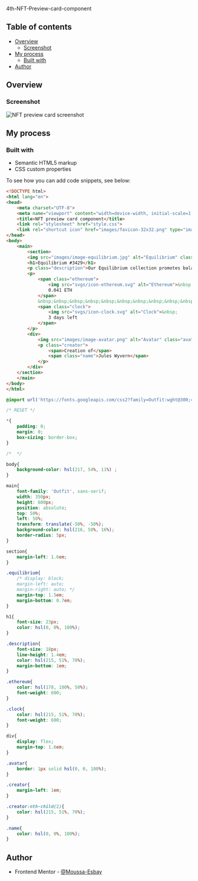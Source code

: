 4th-NFT-Preview-card-component
 
 ## Table of contents

- [Overview](#overview)
  - [Screenshot](#screenshot)
- [My process](#my-process)
  - [Built with](#built-with)
- [Author](#author)


## Overview

### Screenshot

![NFT preview card screenshot](https://github.com/Moussa-Esbay/Frontendmentor-Challenges/assets/137887050/a497321e-2815-46ff-992c-d2a1d57260d4)

## My process

### Built with

- Semantic HTML5 markup
- CSS custom properties


To see how you can add code snippets, see below:

```html
<!DOCTYPE html>
<html lang="en">
<head>
    <meta charset="UTF-8">
    <meta name="viewport" content="width=device-width, initial-scale=1.0">
    <title>NFT preview card component</title>
    <link rel="stylesheet" href="style.css">
    <link rel="shortcut icon" href="images/favicon-32x32.png" type="image/x-icon">
</head>
<body>
    <main>
        <section>
        <img src="images/image-equilibrium.jpg" alt="Equilibrium" class="equilibrium" width="300" height="300">
        <h1>Equilibrium #3429</h1>
        <p class="description">Our Equilibrium collection promotes balance and calm</p>
        <p>
            <span class="ethereum">
                <img src="svgs/icon-ethereum.svg" alt="Ethereum">&nbsp;
                0.041 ETH
            </span>
            &nbsp;&nbsp;&nbsp;&nbsp;&nbsp;&nbsp;&nbsp;&nbsp;&nbsp;&nbsp;&nbsp;&nbsp;&nbsp;&nbsp;&nbsp;&nbsp;&nbsp;&nbsp;&nbsp;&nbsp;&nbsp;&nbsp;&nbsp;&nbsp;&nbsp;&nbsp;&nbsp;&nbsp;
            <span class="clock">
                <img src="svgs/icon-clock.svg" alt="Clock">&nbsp;
                3 days left
            </span>
        </p>
        <div>
            <img src="images/image-avatar.png" alt="Avatar" class="avatar" width="35" height="35">
            <p class="creator">
                <span>Creation of</span> 
                <span class="name">Jules Wyvern</span>
            </p>
        </div>
    </section>
    </main>
</body>
</html>
```
```css
@import url('https://fonts.googleapis.com/css2?family=Outfit:wght@300;400;600&display=swap');

/* RESET */

*{
    padding: 0;
    margin: 0;
    box-sizing: border-box;
}

/*  */

body{
    background-color: hsl(217, 54%, 11%) ;
}

main{
    font-family: 'Outfit', sans-serif;
    width: 350px;
    height: 600px;
    position: absolute;
    top: 50%;
    left: 50%;
    transform: translate(-50%, -50%);
    background-color: hsl(216, 50%, 16%);
    border-radius: 5px;
}

section{
    margin-left: 1.6em;
}

.equilibrium{
    /* display: block;
    margin-left: auto;
    margin-right: auto; */
    margin-top: 1.5em;
    margin-bottom: 0.7em;
}

h1{
    font-size: 23px;
    color: hsl(0, 0%, 100%);
}

.description{
    font-size: 18px;
    line-height: 1.4em;
    color: hsl(215, 51%, 70%);
    margin-bottom: 1em;
}

.ethereum{
    color: hsl(178, 100%, 50%);
    font-weight: 600;
}

.clock{
    color: hsl(215, 51%, 70%);
    font-weight: 600;
}

div{
    display: flex;
    margin-top: 1.6em;
}

.avatar{
    border: 1px solid hsl(0, 0, 100%);
}

.creator{
    margin-left: 1em;
}

.creator:nth-child(2){
    color: hsl(215, 51%, 70%);
}

.name{
    color: hsl(0, 0%, 100%);
}


```

## Author

- Frontend Mentor - [@Moussa-Esbay](https://www.frontendmentor.io/profile/Moussa-Esbay)
